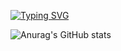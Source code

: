 <a href="https://git.io/typing-svg"><img src="https://readme-typing-svg.demolab.com?font=Fira+Code&weight=600&size=36&pause=1000&center=true&vCenter=true&random=true&width=441&lines=%E5%94%90%E6%98%B0%E2%80%99s+github" alt="Typing SVG" /></a>

![Anurag's GitHub stats](https://github-readme-stats.vercel.app/api?username=Tangriweili&show_icons=true&theme=radical)
